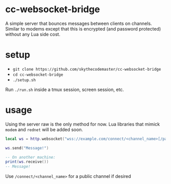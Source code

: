 # cc-websocket-bridge
A simple server that bounces messages between clients on channels.
Similar to modems except that this is encrypted (and password protected) without any Lua side cost.

# setup
* `git clone https://github.com/skythecodemaster/cc-websocket-bridge`
* `cd cc-websocket-bridge`
* `./setup.sh`

Run `./run.sh` inside a tmux session, screen session, etc.

# usage
Using the server raw is the only method for now. Lua libraries that mimick `modem` and `rednet` will be added soon.

```lua
local ws = http.websocket("wss://example.com/connect/<channel_name>[/password]")

ws.send("Message!")

-- On another machine:
print(ws.receive())
-- Message!
```
Use `/connect/<channel_name>` for a public channel if desired